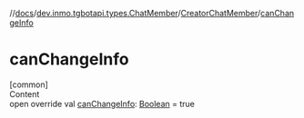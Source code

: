 //[docs](../../../index.md)/[dev.inmo.tgbotapi.types.ChatMember](../index.md)/[CreatorChatMember](index.md)/[canChangeInfo](can-change-info.md)



# canChangeInfo  
[common]  
Content  
open override val [canChangeInfo](can-change-info.md): [Boolean](https://kotlinlang.org/api/latest/jvm/stdlib/kotlin/-boolean/index.html) = true  



